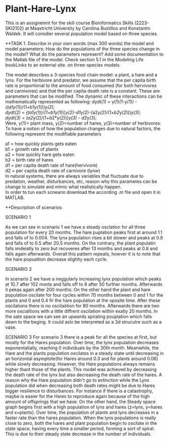 # Plant-Hare-Lynx
This is an assignemnt for the skill course Bioinformatics Skills (2223-SKI2102) at Maastricht University by Carolina Bustillos and Konstantin Waldek.
It will consdier several population model based on three species.


**TASK 1. Describe in your own words (max 300 words) the model and model parameters: How do the populations of the three species change in the model? What do the parameters represent? Add some documentation to the Matlab file of the model. Check section 5.1 in the Modeling Life bookLinks to an external site. on three-species models.

The model describes a 3-species food chain model: a plant, a hare and a lyns. For the herbivore and predator, we assume that the per capita birth rate is proportional to the amount of food consumed (for both hervivores and carnivores) and that the per capita death rate is a constant. These are parameters that can be modified. The dynamic of these interactions can be mathematically represented as following: 
dydt(1) = y(1)*(1-y(1)) - ((a1*y(1))/(1+b1*y(1)))*y(2); \
dydt(2) = ((a1*y(1))/(1+b1*y(1)))*y(2)-d1*y(2)-(a2*y(2)/(1+b2*y(2)))*y(3); \
dydt(3) = (a2*y(2)/(1+b2*y(2)))*y(3) - d2*y(3); \
Were, y(1)= plant mass, y(2)=number of hares, y(3)=number of herbivores. To have a notion of how the population changes due to natural factors, the following represent the modifiable parameters

a1 = how quickly plants gets eaten\
b1 = growth rate of plants\
a2 = how quickly hare gets eaten\
b2 = birth rate of hares\
d1 = per capita death rate of hare(hervivore)\
d2 = per capita death rate of carnivore (lynw)\
In natural systems, there are always variables that fluctuate due to predation, weather, disturbances, etc, reason why this parametes can be change to simulate and mimic what realistically happen.\
In order to tun each scneario download the according .m file and open it in MATLAB.

**Description of scenarios

SCENARIO 1

As we can see in scenario 1 we have a steady osclation for all three population for every 20 months. The hare puplation peaks first at around 1.1 and falls of to 0.004. The lynx population rises a bit slower and peaks at 0.8 and falls of to 0.5 after 20.5 months. On the contrary, the plant populatin falls imdeiatly to zero but recoveres after 13 months and peaks at 0.8 and falls again afterwards. Overall this pattern repeats, howver it is to note that the hare popualtion decrease slighlty each cycle.


SCENARIO 2

In scenario 2 we have a ireggularly increasing lynx population which peaks at 10.7 after 102 monts and falls off to 8 after 50 further months. Afterwards it pekas again after 200 months. On the other hand the plant and hare population oscilate for four cycles within 70 months between 0 and 1 for the plants and 0 and 0.4 fir the hare population at the opssite time. After these oscilations there is no oscilaötion for 80 months. Afterwards there are two more oscialtions with a little diffrent oscilation within exatly 20 months.
In the sate space we can see an upwards spiraling pouplation which falls down to the beging. It could aslo be interpreted as a 3d strucutre such as a vase.



SCENARIO 3
For scenario 3 there is a peak for all the species at first, but mostly for the Hares population. Over time, the lynx population decreases exponentatially, reaching 0 individuals by the 30th month. Meanwhile, the Hare and the plants population oscilates in a steady state until decreasing in an horizontal asymptote(for Hares around 0.3 and for plants around 0.06) while slowly decreasing. However, the Hare populations always remains higher thant those of the plants. This model was achieved by decreasing the death rate of the lynx but also decreasing the death rate of the hares. A reason why the Hare population didn't go to extinction while the Lynx population did when decreasing both death rates might be due to Hares bigger resilience to disturbances. For instance if there is a catastrophy, maybe is easier for the Hares to reproduce again because of the high amount of offsprings that we have. On the other hand, the Steady space graph begins first with a high population of lyns and hares (z=lyns, y=hares and x=plants). Over time, the population of plants and lyns decreases in a faster rate than the hares population. When the lyns populations is really close to zero, both the hares and plant population begin to oscilate in the state space, having every time a smaller period, forming a sort of spiral. This is due to their steady state decrease in the number of individuals.


